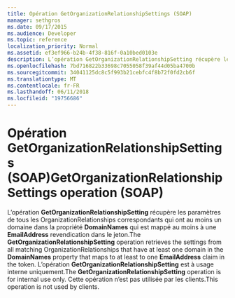 ```yaml
---
title: Opération GetOrganizationRelationshipSettings (SOAP)
manager: sethgros
ms.date: 09/17/2015
ms.audience: Developer
ms.topic: reference
localization_priority: Normal
ms.assetid: ef3ef966-b24b-4f38-816f-0a10bed0103e
description: L’opération GetOrganizationRelationshipSetting récupère les paramètres de tous les OrganizationRelationships correspondants qui ont au moins un domaine dans la propriété DomainNames qui mappe sur au moins un EmailAddress revendication dans le jeton. L’opération GetOrganizationRelationshipSetting est à usage interne uniquement. Cette opération n’est pas utilisée par les clients.
ms.openlocfilehash: 7bd716822b33698c7055058f39af44d05ba4700b
ms.sourcegitcommit: 34041125dc8c5f993b21cebfc4f8b72f0fd2cb6f
ms.translationtype: MT
ms.contentlocale: fr-FR
ms.lasthandoff: 06/11/2018
ms.locfileid: "19756686"
---
```

# <a name="getorganizationrelationshipsettings-operation-soap"></a><span data-ttu-id="eff8a-105">Opération GetOrganizationRelationshipSettings (SOAP)</span><span class="sxs-lookup"><span data-stu-id="eff8a-105">GetOrganizationRelationshipSettings operation (SOAP)</span></span>

<span data-ttu-id="eff8a-106">L’opération **GetOrganizationRelationshipSetting** récupère les paramètres de tous les OrganizationRelationships correspondants qui ont au moins un domaine dans la propriété **DomainNames** qui est mappé au moins à une **EmailAddress** revendication dans le jeton.</span><span class="sxs-lookup"><span data-stu-id="eff8a-106">The **GetOrganizationRelationshipSetting** operation retrieves the settings from all matching OrganizationRelationships that have at least one domain in the **DomainNames** property that maps to at least to one **EmailAddress** claim in the token.</span></span> <span data-ttu-id="eff8a-107">L’opération **GetOrganizationRelationshipSetting** est à usage interne uniquement.</span><span class="sxs-lookup"><span data-stu-id="eff8a-107">The **GetOrganizationRelationshipSetting** operation is for internal use only.</span></span> <span data-ttu-id="eff8a-108">Cette opération n’est pas utilisée par les clients.</span><span class="sxs-lookup"><span data-stu-id="eff8a-108">This operation is not used by clients.</span></span> 
  

